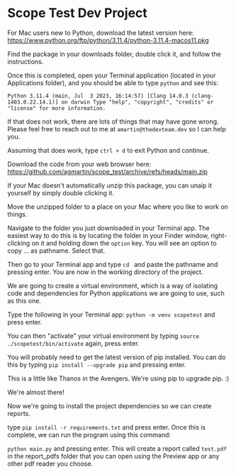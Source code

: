 # Scope Test Dev Project

For Mac users new to Python, download the latest version here: https://www.python.org/ftp/python/3.11.4/python-3.11.4-macos11.pkg

Find the package in your downloads folder, double click it, and follow the instructions.

Once this is completed, open your Terminal application (located in your Applications folder), and you should be able to type
`python` and see this:

`Python 3.11.4 (main, Jul  3 2023, 16:14:57) [Clang 14.0.3 (clang-1403.0.22.14.1)] on darwin
Type "help", "copyright", "credits" or "license" for more information.`

If that does not work, there are lots of things that may have gone wrong. Please feel free to reach out to me at `amartin@thedevteam.dev` so I can help you.

Assuming that does work, type `ctrl + d` to exit Python and continue.

Download the code from your web browser here: https://github.com/agmartin/scope_test/archive/refs/heads/main.zip

If your Mac doesn't automatically unzip this package, you can unaip it yourself by simply double clicking it.

Move the unzipped folder to a place on your Mac where you like to work on things.

Navigate to the folder you just downloaded in your Terminal app. The easiest way to do this is by locating the folder in your Finder window, right-clicking on it and holding down the `option` key. You will see an option to copy ... as pathname. Select that.

Then go to your Terminal app and type `cd ` and paste the pathname and pressing enter. You are now in the working directory of the project.

We are going to create a virtual environment, which is a way of isolating code and dependencies for Python applications we are going to use, such as this one.

Type the following in your Terminal app: `python -m venv scopetest` and press enter.

You can then "activate" your virtual environment by typing `source ./scopetest/bin/activate` again, press enter.

You will probably need to get the latest version of pip installed. You can do this by typing `pip install --upgrade pip` and pressing enter.

This is a little like Thanos in the Avengers. We're using pip to upgrade pip. :)

We're almost there!

Now we're going to install the project dependencies so we can create reports.

type `pip install -r requirements.txt` and press enter. Once this is complete, we can run the program using this command:

`python main.py` and pressing enter. This will create a report called `test.pdf` in the report_pdfs folder that you can open using the Preview app or any other
pdf reader you choose.
